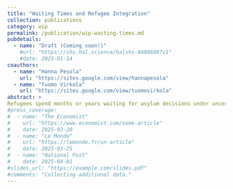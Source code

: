 ```yaml
---
title: "Waiting Times and Refugee Integration"
collection: publications
category: wip
permalink: /publication/wip-waiting-times.md
pubdetails:
  - name: "Draft (Coming soon!)"
    #url: "https://shs.hal.science/halshs-04886097v1"
    #date: 2025-01-14
coauthors:
  - name: "Hanna Pesola"
    url: "https://sites.google.com/view/hannapesola"
  - name: "Tuomo Virkola"
    url: "https://sites.google.com/view/tuomovirkola"
abstract: >
Refugees spend months or years waiting for asylum decisions under uncertainty. To understand how this waiting time influences their integration into the host country, we use information on the universe of asylum seekers' to Finland and follow their trajectories using administrative records. We leverage variation in the processing times of applications that are due to quasi-random allocation of applications to immigration caseworkers who handle cases at different speeds. We find that children are not less or more likely to pursue secondary education when they have to wait longer for an asylum decision. This is driven by the fact that all children are allowed to directly participate in comprehensive education irrespective or their permit status. We also find that adults become less economically self-sufficient and face a penalty at labor market entry due to longer wait times, driven by delays in access to the market. Our estimates suggest that net fiscal impact of an additional month waiting is negative for each adult asylum seeker. Together, the results suggests that longer wait times can detrimentally affect integration into the host country in the short and the long run, but that access to education can protect children from this. 
#press_coverage:
#  - name: "The Economist"
#    url: "https://www.economist.com/some-article"
#    date: 2025-03-20
#  - name: "Le Monde"
#    url: "https://lemonde.fr/un-article"
#    date: 2025-03-25
#  - name: "National Post"
#    date: 2025-04-01
#slides_url: "https://example.com/slides.pdf"
#comments: "Collecting additional data."
---
```


